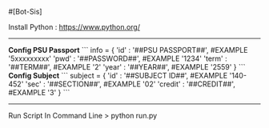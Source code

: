 #[Bot-Sis]

Install Python : https://www.python.org/
<hr>
<b>Config PSU Passport</b>
```
info = {
            'id' : '##PSU PASSPORT##', #EXAMPLE '5xxxxxxxxx'
            'pwd' : '##PASSWORD##', #EXAMPLE '1234'
            'term' : '##TERM##', #EXAMPLE '2'
            'year' : '##YEAR##', #EXAMPLE '2559'
        }
```
<b>Config Subject</b>
```
subject = {
    'id' : '##SUBJECT ID##', #EXAMPLE '140-452'
    'sec' : '##SECTION##', #EXAMPLE '02'
    'credit' : '##CREDIT##', #EXAMPLE '3'
}
```
<hr>
Run Script In Command Line
> python run.py
